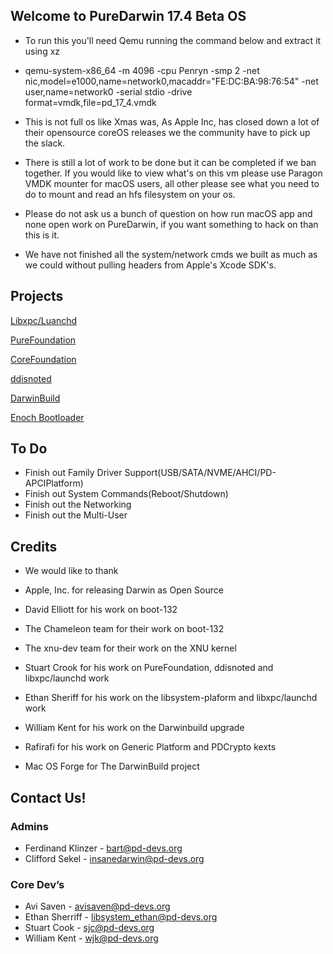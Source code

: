 ## Welcome to PureDarwin 17.4 Beta OS

* To run this you'll need Qemu running the command below and extract it using xz 

* qemu-system-x86_64 -m 4096 -cpu Penryn -smp 2  -net nic,model=e1000,name=network0,macaddr="FE:DC:BA:98:76:54" -net user,name=network0 -serial stdio -drive format=vmdk,file=pd_17_4.vmdk

* This is not full os like Xmas was, As Apple Inc, has closed down a lot of their opensource coreOS releases we the community have to pick up the slack. 
* There is still a lot of work to be done but it can be completed if we ban together. If you would like to view what's on this vm please use Paragon VMDK mounter for macOS users, all other please see what you need to do to mount and read an hfs filesystem on your os.


* Please do not ask us a bunch of question on how run macOS app and none open work on PureDarwin, if you want something to hack on than this is it.

* We have not finished all the system/network cmds we built as much as we could without pulling headers from Apple's Xcode SDK's.


## Projects 

[Libxpc/Luanchd](https://github.com/PureDarwin/launchd-and-libxpc)

[PureFoundation](https://github.com/PureDarwin/PureFoundation)

[CoreFoundation](https://github.com/PureDarwin/CoreFoundation)

[ddisnoted](https://github.com/PureDarwin/ddistnoted)

[DarwinBuild](https://github.com/PureDarwin/DarwinBuild)

[Enoch Bootloader](http://forge.voodooprojects.org/p/chameleon/source/tree/HEAD/branches/ErmaC/Enoch)


## To Do

* Finish out Family Driver Support(USB/SATA/NVME/AHCI/PD-APCIPlatform)
* Finish out System Commands(Reboot/Shutdown)
* Finish out the Networking
* Finish out the Multi-User



## Credits
* We would like to thank

* Apple, Inc. for releasing Darwin as Open Source 
* David Elliott for his work on boot-132
* The Chameleon team for their work on boot-132
* The xnu-dev team for their work on the XNU kernel
* Stuart Crook for his work on PureFoundation, ddisnoted and libxpc/launchd work
* Ethan Sheriff for his work on the libsystem-plaform and libxpc/launchd work
* William Kent for his work on the Darwinbuild upgrade 
* Rafirafi for his work on Generic Platform and PDCrypto kexts
* Mac OS Forge for The DarwinBuild project 

## Contact Us!

### Admins

* Ferdinand Klinzer - bart@pd-devs.org
* Clifford Sekel - insanedarwin@pd-devs.org

### Core Dev’s

* Avi Saven - avisaven@pd-devs.org
* Ethan Sherriff - libsystem_ethan@pd-devs.org
* Stuart Cook - sjc@pd-devs.org
* William Kent - wjk@pd-devs.org
